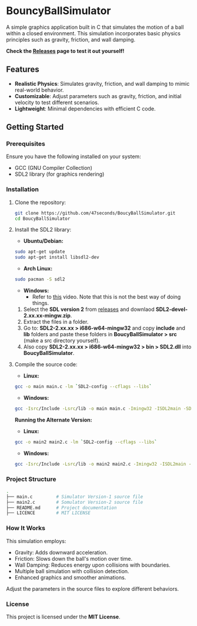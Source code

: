 # BouncyBallSimulator

A simple graphics application built in C that simulates the motion of a ball within a closed environment. This simulation incorporates basic physics principles such as gravity, friction, and wall damping.

**Check the [Releases](https://github.com/47seconds/BoucyBallSimulator.git) page to test it out yourself!**

## Features

- **Realistic Physics**: Simulates gravity, friction, and wall damping to mimic real-world behavior.
- **Customizable**: Adjust parameters such as gravity, friction, and initial velocity to test different scenarios.
- **Lightweight**: Minimal dependencies with efficient C code.

## Getting Started

### Prerequisites

Ensure you have the following installed on your system:

- GCC (GNU Compiler Collection)
- SDL2 library (for graphics rendering)

### Installation

1. Clone the repository:
   ```bash
   git clone https://github.com/47seconds/BoucyBallSimulator.git
   cd BoucyBallSimulator
   ```
2. Install the SDL2 library:

   - **Ubuntu/Debian:**
   ```bash
   sudo apt-get update
   sudo apt-get install libsdl2-dev
   ```

   - **Arch Linux:**
   ```bash
   sudo pacman -S sdl2
   ```

   - **Windows:**
     - Refer to [this](https://www.youtube.com/watch?v=H08t6gD1Y1E&t=98s&ab_channel=HerbGlitch) video. Note that this is not the best way of doing things.
   1. Select the **SDL version 2** from [releases](https://github.com/libsdl-org/SDL/releases/) and downlaod **SDL2-devel-2.xx.xx-mingw.zip**.
   2. Extract the files in a folder.
   3. Go to: **SDL2-2.xx.xx > i686-w64-mingw32** and copy **include** and **lib** folders and paste these folders in **BoucyBallSimulator > src** (make a src directory yourself).
   4. Also copy **SDL2-2.xx.xx > i686-w64-mingw32 > bin > SDL2.dll** into **BoucyBallSimulator**.

3. Compile the source code:
   - **Linux:**
   ```bash
   gcc -o main main.c -lm `SDL2-config --cflags --libs`
   ```
   - **Windows:**
   ```bash
   gcc -Isrc/Include -Lsrc/lib -o main main.c -Imingw32 -ISDL2main -SDL2
   ```

   **Running the Alternate Version:**
      - **Linux:**
      ```bash
      gcc -o main2 main2.c -lm `SDL2-config --cflags --libs`
      ```
      - **Windows:**
      ```bash
      gcc -Isrc/Include -Lsrc/lib -o main2 main2.c -Imingw32 -ISDL2main -SDL2
      ```

### Project Structure
```bash
.
├── main.c         # Simulator Version-1 source file
├── main2.c        # Somulator Version-2 source file
├── README.md      # Project documentation
├── LICENCE        # MIT LICENSE
```

### How It Works
This simulation employs:

   - Gravity: Adds downward acceleration.
   - Friction: Slows down the ball's motion over time.
   - Wall Damping: Reduces energy upon collisions with boundaries.
   - Multiple ball simulation with collision detection.
   - Enhanced graphics and smoother animations.

Adjust the parameters in the source files to explore different behaviors.

### License
This project is licensed under the **MIT License**.